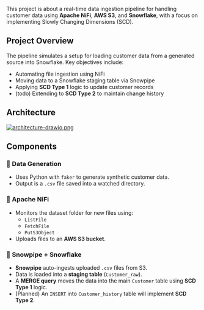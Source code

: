 
This project is about a real-time data ingestion pipeline for handling customer data using **Apache NiFi**, **AWS S3**, and **Snowflake**, with a focus on implementing Slowly Changing Dimensions (SCD).

## Project Overview

The pipeline simulates a setup for loading customer data from a generated source into Snowflake. Key objectives include:

- Automating file ingestion using NiFi
- Moving data to a Snowflake staging table via Snowpipe
- Applying **SCD Type 1** logic to update customer records
- (todo) Extending to **SCD Type 2** to maintain change history

## Architecture

[![architecture-drawio.png](https://i.postimg.cc/SNQLXnJ3/architecture-drawio.png)](https://postimg.cc/DmD4HyQP)

## Components

### 🔹 Data Generation
- Uses Python with `faker` to generate synthetic customer data.
- Output is a `.csv` file saved into a watched directory.

### 🔹 Apache NiFi
- Monitors the dataset folder for new files using:
  - `ListFile`
  - `FetchFile`
  - `PutS3Object`
- Uploads files to an **AWS S3 bucket**.

### 🔹 Snowpipe + Snowflake
- **Snowpipe** auto-ingests uploaded `.csv` files from S3.
- Data is loaded into a **staging table** (`Customer_raw`).
- A **MERGE query** moves the data into the main `Customer` table using **SCD Type 1** logic.
- (Planned) An `INSERT` into `Customer_history` table will implement **SCD Type 2**.

